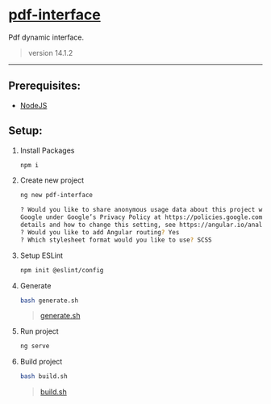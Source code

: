 # [pdf-interface](https://dudushy.github.io/pdf-interface/)
Pdf dynamic interface.
> version 14.1.2
---

## Prerequisites:
- [NodeJS](https://nodejs.org/)

## Setup:
1. Install Packages
    ```bash
    npm i
    ```

2. Create new project
    ```bash
    ng new pdf-interface

    ? Would you like to share anonymous usage data about this project with the Angular Team at
    Google under Google’s Privacy Policy at https://policies.google.com/privacy. For more
    details and how to change this setting, see https://angular.io/analytics. No
    ? Would you like to add Angular routing? Yes
    ? Which stylesheet format would you like to use? SCSS
    ```

3. Setup ESLint
    ```bash
    npm init @eslint/config
    ```

4. Generate
    ```bash
    bash generate.sh
    ```

    > [generate.sh](/generate.sh)

5. Run project
    ```bash
    ng serve
    ```

6. Build project
    ```bash
    bash build.sh
    ```

    > [build.sh](/build.sh)
